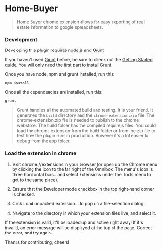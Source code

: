 Home-Buyer
==========

> Home Buyer chrome extension allows for easy exporting of real estate information to google spreadsheets.

### Development
Developing this plugin requires [node.js](http://nodejs.org/) and [Grunt](http://gruntjs.com/)

If you haven't used [Grunt](http://gruntjs.com/) before, be sure to check out the [Getting Started](http://gruntjs.com/getting-started) guide.  You will only need the first part to install Grunt.

Once you have node, npm and grunt installed, run this:

```shell
npm install
```

Once all the dependencies are installed, run this:

```shell
grunt
```

> Grunt handles all the automated build and testing.  It is your friend.  It generates the `build` directory and the `chrome-extension.zip` file.  The chrome-extension.zip file is needed to publish to the chrome webstore.  The build folder has the compiled requirejs files.  You could load the chrome extension from the build folder or from the zip file to test how the plugin runs in production.  However it's a lot easier to debug from the app folder.

### Load the extension in chrome

1. Visit chrome://extensions in your browser (or open up the Chrome menu by clicking the icon to the far right of the Omnibox:  The menu's icon is three horizontal bars.. and select Extensions under the Tools menu to get to the same place).

2. Ensure that the Developer mode checkbox in the top right-hand corner is checked.

3. Click Load unpacked extension… to pop up a file-selection dialog.

4. Navigate to the directory in which your extension files live, and select it.

If the extension is valid, it'll be loaded up and active right away! If it's invalid, an error message will be displayed at the top of the page. Correct the error, and try again.

Thanks for contributing, cheers!